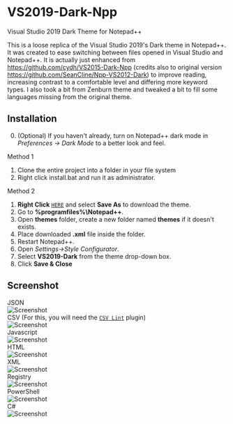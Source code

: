 # VS2019-Dark-Npp
Visual Studio 2019 Dark Theme for Notepad++

This is a loose replica of the Visual Studio 2019's Dark theme in Notepad++. It was created to ease switching between files opened in Visual Studio and Notepad++. It is actually just enhanced from https://github.com/cydh/VS2015-Dark-Npp (credits also to original version https://github.com/SeanCline/Npp-VS2012-Dark) to improve reading, increasing contrast to a comfortable level and differing more keyword types. I also took a bit from Zenburn theme and tweaked a bit to fill some languages missing from the original theme.

Installation
--------------------------
0. (Optional) If you haven't already, turn on Notepad++ dark mode in *Preferences -> Dark Mode* to a better look and feel.

Method 1
1. Clone the entire project into a folder in your file system
2. Right click install.bat and run it as administrator.

Method 2
1. **Right Click** [`HERE`](https://raw.githubusercontent.com/hellon8/VS2019-Dark-Npp/master/VS2019-Dark.xml) and select **Save As** to download the theme.
2. Go to **%programfiles%\Notepad++**.
3. Open **themes** folder, create a new folder named **themes** if it doesn't exists.
4. Place downloaded **.xml** file inside the folder.
2. Restart Notepad++.
3. Open *Settings->Style Configurator*.
4. Select **VS2019-Dark** from the theme drop-down box.
5. Click **Save & Close**

Screenshot
----------
JSON  
![Screenshot](https://github.com/hellon8/VS2019-Dark-Npp/blob/master/Screenshots/Json.png "JSON")  
CSV (For this, you will need the [`CSV Lint`](https://github.com/BdR76/CSVLint) plugin)  
![Screenshot](https://github.com/hellon8/VS2019-Dark-Npp/blob/master/Screenshots/csv.png "CSV")  
Javascript  
![Screenshot](https://github.com/hellon8/VS2019-Dark-Npp/blob/master/Screenshots/javascript.png "Javascript")  
HTML  
![Screenshot](https://github.com/hellon8/VS2019-Dark-Npp/blob/master/Screenshots/html.png "HTML")  
XML  
![Screenshot](https://github.com/hellon8/VS2019-Dark-Npp/blob/master/Screenshots/xml.png "XML")  
Registry  
![Screenshot](https://github.com/hellon8/VS2019-Dark-Npp/blob/master/Screenshots/reg.png "Reg")  
PowerShell  
![Screenshot](https://github.com/hellon8/VS2019-Dark-Npp/blob/master/Screenshots/PowerShell.png "PowerShell")  
C#  
![Screenshot](https://github.com/hellon8/VS2019-Dark-Npp/blob/master/Screenshots/C-sharp.png "C#")  
